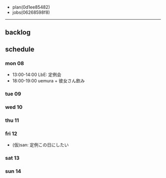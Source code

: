 
- plan(0d1ee85482)
- jobs(06268598f8)
---

## backlog

## schedule
### mon 08
- 13:00-14:00 LbE: 定例会
- 18:00-19:00 uemura + 彼女さん飲み
### tue 09
### wed 10
### thu 11
### fri 12
- (仮)san: 定例この日にしたい
### sat 13
### sun 14





